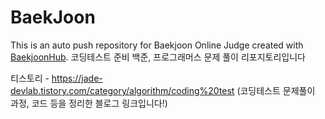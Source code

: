 # BaekJoon
This is an auto push repository for Baekjoon Online Judge created with [BaekjoonHub](https://github.com/BaekjoonHub/BaekjoonHub).
코딩테스트 준비 백준, 프로그래머스 문제 풀이 리포지토리입니다

티스토리 - https://jade-devlab.tistory.com/category/algorithm/coding%20test 
(코딩테스트 문제풀이 과정, 코드 등을 정리한 블로그 링크입니다!) 
